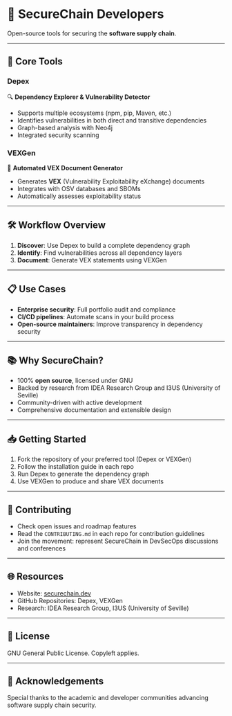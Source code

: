 # 🚀 SecureChain Developers

Open-source tools for securing the **software supply chain**.

---

## 🔐 Core Tools

### Depex  
🔍 **Dependency Explorer & Vulnerability Detector**  
- Supports multiple ecosystems (npm, pip, Maven, etc.)  
- Identifies vulnerabilities in both direct and transitive dependencies  
- Graph-based analysis with Neo4j  
- Integrated security scanning

### VEXGen  
📄 **Automated VEX Document Generator**  
- Generates **VEX** (Vulnerability Exploitability eXchange) documents  
- Integrates with OSV databases and SBOMs  
- Automatically assesses exploitability status

---

## 🛠️ Workflow Overview

1. **Discover**: Use Depex to build a complete dependency graph  
2. **Identify**: Find vulnerabilities across all dependency layers  
3. **Document**: Generate VEX statements using VEXGen

---

## 📋 Use Cases

- **Enterprise security**: Full portfolio audit and compliance  
- **CI/CD pipelines**: Automate scans in your build process  
- **Open-source maintainers**: Improve transparency in dependency security

---

## 📚 Why SecureChain?

- 100% **open source**, licensed under GNU  
- Backed by research from IDEA Research Group and I3US (University of Seville)  
- Community-driven with active development  
- Comprehensive documentation and extensible design

---

## 📥 Getting Started

1. Fork the repository of your preferred tool (Depex or VEXGen)  
2. Follow the installation guide in each repo  
3. Run Depex to generate the dependency graph  
4. Use VEXGen to produce and share VEX documents

---

## 🤝 Contributing

- Check open issues and roadmap features  
- Read the `CONTRIBUTING.md` in each repo for contribution guidelines  
- Join the movement: represent SecureChain in DevSecOps discussions and conferences

---

## 🌐 Resources

- Website: [securechain.dev](https://securechain.dev)  
- GitHub Repositories: Depex, VEXGen  
- Research: IDEA Research Group, I3US (University of Seville)

---

## 📜 License

GNU General Public License. Copyleft applies.

---

## 🙌 Acknowledgements

Special thanks to the academic and developer communities advancing software supply chain security.
